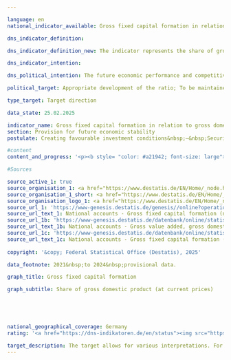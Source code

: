 ```yaml
---

language: en        
national_indicator_available: Gross fixed capital formation in relation to gross domestic product (<abbr title="Gross domestic product" tabindex="0">GDP</abbr>) (investment ratio)        

dns_indicator_definition:         

dns_indicator_definition_new: The indicator represents the share of gross fixed capital formation in nominal gross domestic product (<abbr title="Gross domestic product" tabindex="0">GDP</abbr>).        

dns_indicator_intention:         

dns_political_intention: The future economic performance and competitiveness of an economy depend crucially on the investments made by companies and the state.        

political_target: Appropriate development of the ratio; To be maintained until 2030        

type_target: Target direction        

data_state: 25.02.2025        

indicator_name: Gross fixed capital formation in relation to gross domestic product (GDP) (investment ratio)        
section: Provision for future economic stability        
postulate: Creating favourable investment conditions&nbsp;–&nbsp;Securing long-term prosperity        

#content         
content_and_progress: '<p><b style= "color: #a21942; font-size: large">8.3&nbsp;Gross fixed capital formation in relation to gross domestic product (<abbr title="Gross domestic product" tabindex="0">GDP</abbr>) (investment ratio)</b><br><br>The investment ratio is regarded as a key macroeconomic indicator for future economic development. It represents the ratio of gross fixed capital formation (GFCF) to gross domestic product (<abbr title="Gross domestic product" tabindex="0">GDP</abbr>) at current prices.<br><br>Gross fixed capital formation includes the value of acquisitions less disposals of fixed assets, excluding depreciation, by resident institutional units. These assets are either purchased or produced for own use and are intended to be used in the production process for more than one year.<br><br>GFCF comprises: equipment (machinery and equipment, including military weapon systems), buildings (residential and non-residential structures), and other fixed assets, which notably include research and development, software, and databases.<br><br>Losses in value due to depreciation are not considered; however, significant improvements to existing fixed capital assets are included.<br><br>The investment ratio is calculated by the Federal Statistical Office as part of the National Accounts in accordance with internationally harmonised standards, particularly based on the European System of Accounts (<abbr title="European System of National and Regional Accounts" tabindex="0">ESA</abbr>).<br><br>At the beginning of the 1990s, the investment ratio stood at just under 25&nbsp;%, but within around ten years it declined to its previous low of 18.8&nbsp;%. Since 2009, moderate and relatively steady growth in the investment ratio could be observed until 2022. Between 2022&nbsp;and 2024, however, the ratio declined comparatively sharply, amounting most recently to 20.9&nbsp;%, according to preliminary data.<br><br>Gross fixed capital formation in 2024&nbsp;totalled 898&nbsp;billion euros; of this, 126&nbsp;billion euros was attributable to the general government sector, and 772&nbsp;billion euros to the non-governmental sectors.<br><br>While around 50&nbsp;% of investments have consistently been allocated to construction since 1991, the shares of equipment and other investments have changed significantly: whereas in 1991, 40&nbsp;% of investments were directed towards equipment goods, this share had declined to 29&nbsp;% by 2024. Over the same period, the share of investment in research and development, as well as software and databases, increased from 11&nbsp;% to 19&nbsp;%.<br><br>In addition to classification by type of asset, gross fixed capital formation can also be broken down by economic sector in which the investment was made. In 2023, the lowest share was recorded in the agriculture, forestry, and fishing sector, at 1.4&nbsp;%. The manufacturing and production industries accounted for around 22&nbsp;% of investment (1991: over 28&nbsp;%), while the remaining 76&nbsp;% was invested in the services sector (1991: 70&nbsp;%). Within the services sector, real estate and housing activities were the most prominent, accounting for 33&nbsp;% of total investment.<br><br>Despite rising nominal investment levels, Germany remains investment-weak in international comparison. Since 1996, the investment ratio has continuously remained below the average of the Organisation for Economic Co-operation and Development (<abbr title="Organisation for Economic Co-operation and Development" tabindex="0">OECD</abbr>), which stood at 22.4&nbsp;% in 2023.</p>'                

#Sources        

source_active_1: true
source_organisation_1: <a href="https://www.destatis.de/EN/Home/_node.html" target="_blank">Federal Statistical Office</a>
source_organisation_1_short: <a href="https://www.destatis.de/EN/Home/_node.html" target="_blank">Federal Statistical Office</a>
source_organisation_logo_1: <a href="https://www.destatis.de/EN/Home/_node.html" target="_blank"><img src="https://dns-indikatoren.de/public/OrgImgEn/destatis.png" alt="Federal Statistical Office" title=" Click here to visit the homepage of the organizationFederal Statistical Office" style="height:60px; width:148px; border:transparent"/></a>
source_url_1: 'https://www-genesis.destatis.de/genesis//online?operation=table&code=81000-0023&bypass=true&levelindex=0&levelid=1660823284613&language=en'
source_url_text_1: National accounts - Gross fixed capital formation (nominal/price-adjusted)&nbsp;–&nbsp;GENESIS online 81000-0023
source_url_1b: 'https://www-genesis.destatis.de/datenbank/online/statistic/81000/table/81000-0001'
source_url_text_1b: National accounts - Gross value added, gross domestic product (nominal/price-adjusted)&nbsp;–&nbsp;GENESIS online 81000-0001
source_url_1c: 'https://www-genesis.destatis.de/datenbank/online/statistic/81000/table/81000-0129'
source_url_text_1c: National accounts - Gross fixed capital formation (nominal/price-adjusted)&nbsp;–&nbsp;GENESIS online 81000-0129
        
copyright: '&copy; Federal Statistical Office (Destatis), 2025'        

data_footnote: 2021&nbsp;to 2024&nbsp;provisional data.        

graph_title: Gross fixed capital formation        

graph_subtitle: Share of gross domestic product (at current prices)        

        

                

national_geographical_coverage: Germany        
rating: '<a href="https://dns-indikatoren.de/en/status"><img src="https://sdg-indikatoren.de/public/Wettersymbole/Blitz.png" title="In 2024 neither the average value nor the last change pointed in the right direction." alt="Weathersymbol: Thuder strom"/></a>'        

target_description: The target allows for various interpretations. For the assessment of the indicator carried out here, it is assumed that the ratio of gross fixed capital formation to gross domestic product should increase.<br><br>Based on the formulation of the target, it is not relevant for the assessment of the indicator whether the increase is achieved by an increase in the numerator or a reduction in the denominator. The values of indicator 8.3&nbsp;fell both in 2024&nbsp;and on average between 2019&nbsp;and 2024, <abbr title="that is to say (id est)" tabindex="0">i.e.</abbr> the values did not develop in the desired direction. Indicator 8.3&nbsp;is rated as "Thunderstorm" for the year 2024.        
---
```


